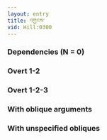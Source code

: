 ```yaml
---
layout: entry
title: འགྱངས་
vid: Hill:0300
---
```

### Dependencies (N = 0)


### Overt 1-2


### Overt 1-2-3


### With oblique arguments


### With unspecified obliques
